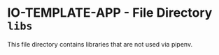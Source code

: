 # IO-TEMPLATE-APP - File Directory **`libs`**

This file directory contains libraries that are not used via pipenv.
